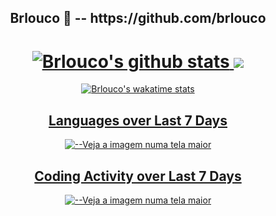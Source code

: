 <h2 align="center"> Brlouco 👋  -- https://github.com/brlouco </h2>

<h1 align="center">
  <a align="center" href="https://github.com/anuraghazra/github-readme-stats">
    <img alt="Brlouco's github stats" src="https://github-readme-stats.vercel.app/api?username=brlouco&show_icons=true&include_all_commits=true&hide_border=true&bg_color=1C00ff00&theme=tokyonight">
    <img src="https://github-readme-stats.vercel.app/api/top-langs/?username=brlouco&layout=compact&theme=tokyonight&bg_color=1C00ff00&hide_border=true">
  </a>
</h1>
<p align="center">
  <a align="center" href="https://github.com/anuraghazra/github-readme-stats">
    <img alt="Brlouco's wakatime stats" src="https://github-readme-stats.vercel.app/api/wakatime?username=@brlouco&bg_color=1C00ff00&theme=tokyonight&hide_border=false"">
</p>
<h2 align="center">Languages over Last 7 Days</h2>
<figure><img src="https://wakatime.com/share/@brlouco/94d20c54-582d-4272-aed3-2b008cada0ea.svg" alt="--Veja a imagem numa tela maior"></figure>
<h2 align="center">Coding Activity over Last 7 Days</h2>
<figure><img src="https://wakatime.com/share/@brlouco/f22f2523-9f8d-4432-ae6e-ab55ba4a2bef.svg" alt="--Veja a imagem numa tela maior"></figure>
